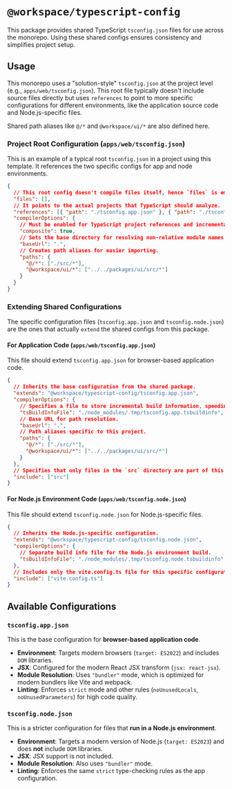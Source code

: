 # `@workspace/typescript-config`

This package provides shared TypeScript `tsconfig.json` files for use across the monorepo. Using these shared configs ensures consistency and simplifies project setup.

## Usage

This monorepo uses a "solution-style" `tsconfig.json` at the project level (e.g., `apps/web/tsconfig.json`). This root file typically doesn't include source files directly but uses `references` to point to more specific configurations for different environments, like the application source code and Node.js-specific files.

Shared path aliases like `@/*` and `@workspace/ui/*` are also defined here.

### Project Root Configuration (`apps/web/tsconfig.json`)

This is an example of a typical root `tsconfig.json` in a project using this template. It references the two specific configs for app and node environments.

```json
{
  // This root config doesn't compile files itself, hence `files` is empty.
  "files": [],
  // It points to the actual projects that TypeScript should analyze.
  "references": [{ "path": "./tsconfig.app.json" }, { "path": "./tsconfig.node.json" }],
  "compilerOptions": {
    // Must be enabled for TypeScript project references and incremental builds in a monorepo.
    "composite": true,
    // Sets the base directory for resolving non-relative module names.
    "baseUrl": ".",
    // Creates path aliases for easier importing.
    "paths": {
      "@/*": ["./src/*"],
      "@workspace/ui/*": ["../../packages/ui/src/*"]
    }
  }
}
```

### Extending Shared Configurations

The specific configuration files (`tsconfig.app.json` and `tsconfig.node.json`) are the ones that actually `extend` the shared configs from this package.

#### For Application Code (`apps/web/tsconfig.app.json`)

This file should extend `tsconfig.app.json` for browser-based application code.

```json
{
  // Inherits the base configuration from the shared package.
  "extends": "@workspace/typescript-config/tsconfig.app.json",
  "compilerOptions": {
    // Specifies a file to store incremental build information, speeding up subsequent compiles.
    "tsBuildInfoFile": "./node_modules/.tmp/tsconfig.app.tsbuildinfo",
    // Base URL for path resolution.
    "baseUrl": ".",
    // Path aliases specific to this project.
    "paths": {
      "@/*": ["./src/*"],
      "@workspace/ui/*": ["../../packages/ui/src/*"]
    }
  },
  // Specifies that only files in the `src` directory are part of this project.
  "include": ["src"]
}
```

#### For Node.js Environment Code (`apps/web/tsconfig.node.json`)

This file should extend `tsconfig.node.json` for Node.js-specific files.

```json
{
  // Inherits the Node.js-specific configuration.
  "extends": "@workspace/typescript-config/tsconfig.node.json",
  "compilerOptions": {
    // Separate build info file for the Node.js environment build.
    "tsBuildInfoFile": "./node_modules/.tmp/tsconfig.node.tsbuildinfo"
  },
  // Includes only the vite.config.ts file for this specific configuration.
  "include": ["vite.config.ts"]
}
```

## Available Configurations

### `tsconfig.app.json`

This is the base configuration for **browser-based application code**.

- **Environment**: Targets modern browsers (`target: ES2022`) and includes `DOM` libraries.
- **JSX**: Configured for the modern React JSX transform (`jsx: react-jsx`).
- **Module Resolution**: Uses `"bundler"` mode, which is optimized for modern bundlers like Vite and webpack.
- **Linting**: Enforces `strict` mode and other rules (`noUnusedLocals`, `noUnusedParameters`) for high code quality.

### `tsconfig.node.json`

This is a stricter configuration for files that **run in a Node.js environment**.

- **Environment**: Targets a modern version of Node.js (`target: ES2023`) and does **not** include `DOM` libraries.
- **JSX**: JSX support is not included.
- **Module Resolution**: Also uses `"bundler"` mode.
- **Linting**: Enforces the same `strict` type-checking rules as the app configuration.
